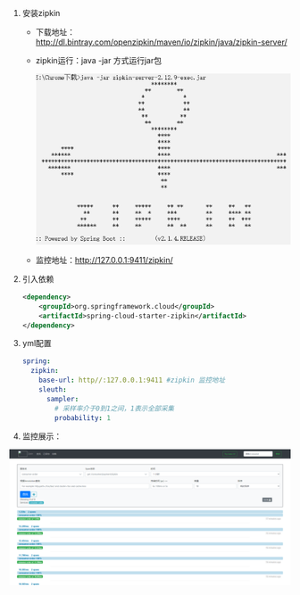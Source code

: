 1. 安装zipkin

   - 下载地址：http://dl.bintray.com/openzipkin/maven/io/zipkin/java/zipkin-server/

   - zipkin运行：java -jar 方式运行jar包

     ![1613133654687](images/1613133654687.png)

   - 监控地址：http://127.0.0.1:9411/zipkin/

2. 引入依赖

   ~~~xml
   <dependency>
       <groupId>org.springframework.cloud</groupId>
       <artifactId>spring-cloud-starter-zipkin</artifactId>
   </dependency>
   ~~~

3. yml配置

   ~~~yml
   spring:
     zipkin:
       base-url: http//:127.0.0.1:9411 #zipkin 监控地址
       sleuth:
         sampler:
           # 采样率介于0到1之间，1表示全部采集
           probability: 1
   ~~~

4. 监控展示：

![1613132506837](images/1613132506837.png)


